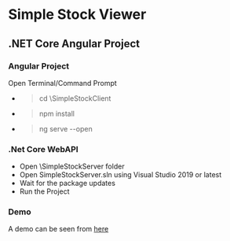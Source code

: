 # Simple Stock Viewer

## .NET Core Angular Project

### Angular Project

Open Terminal/Command Prompt
- > cd \SimpleStockClient 
- > npm install
- > ng serve --open


### .Net Core WebAPI

- Open \SimpleStockServer folder
- Open SimpleStockServer.sln using Visual Studio 2019 or latest
- Wait for the package updates
- Run the Project


### Demo
A demo can be seen from [here](https://simple-stock-i0ackwlfz-xwpdev.vercel.app/)